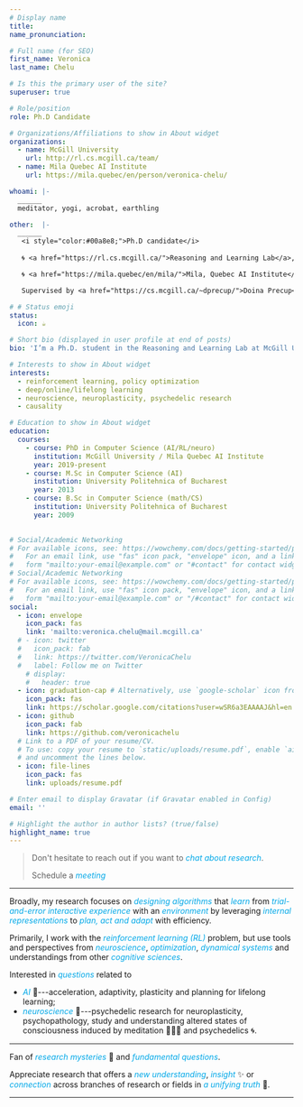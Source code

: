 ```yaml
---
# Display name
title: 
name_pronunciation: 

# Full name (for SEO)
first_name: Veronica
last_name: Chelu

# Is this the primary user of the site?
superuser: true

# Role/position
role: Ph.D Candidate 

# Organizations/Affiliations to show in About widget
organizations:
  - name: McGill University 
    url: http://rl.cs.mcgill.ca/team/
  - name: Mila Quebec AI Institute
    url: https://mila.quebec/en/person/veronica-chelu/

whoami: |-
  ______
  meditator, yogi, acrobat, earthling

other:  |-
  ______
   <i style="color:#00a8e8;">Ph.D candidate</i>
   
   🌀 <a href="https://rl.cs.mcgill.ca/">Reasoning and Learning Lab</a>, <a href="https://www.cs.mcgill.ca/">McGill University, School of Computer Science</a> 

   🌀 <a href="https://mila.quebec/en/mila/">Mila, Quebec AI Institute</a>

   Supervised by <a href="https://cs.mcgill.ca/~dprecup/">Doina Precup</a>. 

# # Status emoji
status:
  icon: ☕️

# Short bio (displayed in user profile at end of posts)
bio: 'I’m a Ph.D. student in the Reasoning and Learning Lab at McGill University and Mila, Montreal.' 

# Interests to show in About widget
interests:
  - reinforcement learning, policy optimization
  - deep/online/lifelong learning
  - neuroscience, neuroplasticity, psychedelic research  
  - causality

# Education to show in About widget
education:
  courses:
    - course: PhD in Computer Science (AI/RL/neuro)
      institution: McGill University / Mila Quebec AI Institute
      year: 2019-present
    - course: M.Sc in Computer Science (AI)
      institution: University Politehnica of Bucharest
      year: 2013
    - course: B.Sc in Computer Science (math/CS)
      institution: University Politehnica of Bucharest
      year: 2009
 

# Social/Academic Networking
# For available icons, see: https://wowchemy.com/docs/getting-started/page-builder/#icons
#   For an email link, use "fas" icon pack, "envelope" icon, and a link in the
#   form "mailto:your-email@example.com" or "#contact" for contact widget.
# Social/Academic Networking
# For available icons, see: https://wowchemy.com/docs/getting-started/page-builder/#icons
#   For an email link, use "fas" icon pack, "envelope" icon, and a link in the
#   form "mailto:your-email@example.com" or "/#contact" for contact widget.
social:
  - icon: envelope
    icon_pack: fas
    link: 'mailto:veronica.chelu@mail.mcgill.ca'
  # - icon: twitter
  #   icon_pack: fab
  #   link: https://twitter.com/VeronicaChelu
  #   label: Follow me on Twitter
    # display:
    #   header: true
  - icon: graduation-cap # Alternatively, use `google-scholar` icon from `ai` icon pack
    icon_pack: fas
    link: https://scholar.google.com/citations?user=wSR6a3EAAAAJ&hl=en
  - icon: github
    icon_pack: fab
    link: https://github.com/veronicachelu
  # Link to a PDF of your resume/CV.
  # To use: copy your resume to `static/uploads/resume.pdf`, enable `ai` icons in `params.yaml`,
  # and uncomment the lines below.
  - icon: file-lines
    icon_pack: fas
    link: uploads/resume.pdf

# Enter email to display Gravatar (if Gravatar enabled in Config)
email: ''

# Highlight the author in author lists? (true/false)
highlight_name: true
---
```

>Don't hesitate to reach out if you want to <i style="color:#00a8e8;">chat about research</i>. 
>
>Schedule a <i style="color:#00a8e8;">meeting</i> <a href="https://calendly.com/veronica-chelu" style="text-decoration: none"><i class="fas fa-thin fa-calendar-days" style="color: #00a8e8;"></i></a>
_________________________________________________________________



Broadly, my research focuses on <i style="color:#00a8e8;">designing algorithms</i> that <i style="color:#00a8e8;">learn</i> from <i style="color:#00a8e8;">trial-and-error</i> <i style="color:#00a8e8;">interactive experience</i> with an <i style="color:#00a8e8;">environment</i> by leveraging <i style="color:#00a8e8;">internal representations</i> to <i style="color:#00a8e8;">plan, act and adapt</i> with efficiency.

Primarily, I work with the <i style="color:#00a8e8;">reinforcement learning (RL)</i> problem, but use tools and perspectives from <i style="color:#00a8e8;">neuroscience</i>, <i style="color:#00a8e8;">optimization</i>, <i style="color:#00a8e8;">dynamical systems</i> and understandings from other <i style="color:#00a8e8;">cognitive sciences</i>.


Interested in <i style="color:#00a8e8;">questions</i> related to
* <i style="color:#00a8e8;">*AI*</i> 🤖---acceleration, adaptivity, plasticity and planning for lifelong learning;
* <i style="color:#00a8e8;">*neuroscience*</i> 🧠---psychedelic research for neuroplasticity, psychopathology, study and understanding altered states of consciousness induced by meditation 🧘🏻‍♀️ and psychedelics 🌀.

_________________________________________________________________

Fan of <i style="color:#00a8e8;">research mysteries</i> 🔮 and <i style="color:#00a8e8;">fundamental questions</i>.

Appreciate research that offers a <i style="color:#00a8e8;">new understanding</i>, <i style="color:#00a8e8;">insight</i> ✨ or <i style="color:#00a8e8;">connection</i> across branches of research or fields in <i style="color:#00a8e8;">a unifying truth</i> 🤯. 


_________________________________________________________________


<!-- {style="text-align: justify;"} -->
